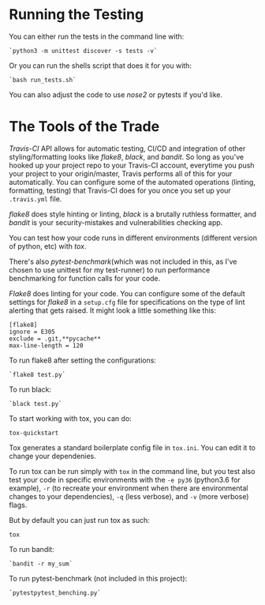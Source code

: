 # Running the Testing

You can either run the tests in the command line with:

    `python3 -m unittest discover -s tests -v`

Or you can run the shells script that does it for you with:

    `bash run_tests.sh`

You can also adjust the code to use *nose2* or pytests if you'd like.

# The Tools of the Trade

*Travis-CI* API allows for automatic testing, CI/CD and integration of other styling/formatting looks like *flake8*, *black*, and *bandit*. So long as you've hooked up your project repo to your Travis-CI account, everytime you push your project to your origin/master, Travis performs all of this for your automatically. You can configure some of the automated operations (linting, formatting, testing) that Travis-CI does for you once you set up your `.travis.yml` file.

*flake8* does style hinting or linting, *black* is a brutally ruthless formatter, and *bandit* is your security-mistakes and vulnerabilities checking app. 

You can test how your code runs in different environments (different version of python, etc) with *tox*.

There's also *pytest-benchmark*(which was not included in this, as I've chosen to use unittest for my test-runner) to run performance benchmarking for function calls for your code.


*Flake8* does linting for your code. You can configure some of the default settings for *flake8* in a `setup.cfg` file for specifications on the type of lint alerting that gets raised. It might look a little something like this:

    [flake8]
    ignore = E305
    exclude = .git,**pycache**
    max-line-length = 120

To run flake8 after setting the configurations:

    `flake8 test.py`

To run black:

    `black test.py`

To start working with tox, you can do:

    tox-quickstart

Tox generates a standard boilerplate config file in `tox.ini`. You can edit it to change your dependenies.

To run tox can be run simply with `tox` in the command line, but you test also test your code in specific environments with the `-e py36` (python3.6 for example), `-r` (to recreate your environment when there are environmental changes to your dependencies), `-q` (less verbose), and `-v` (more verbose) flags.

But by default you can just run tox as such:

    tox

To run bandit:

    `bandit -r my_sum`

To run pytest-benchmark (not included in this project):

    `pytestpytest_benching.py`

